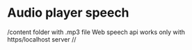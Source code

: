 # Audio player speech
/content folder with .mp3 file
Web speech api works only with https/localhost server
//